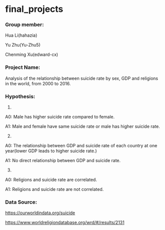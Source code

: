 # final_projects

### Group member:
Hua Li(hahazia)

Yu Zhu(Yu-Zhu5)

Chenming Xu(edward-cx)

### Project Name: 
Analysis of the relationship between suicide rate by sex, GDP and religions in the world, from 2000 to 2016.

### Hypothesis:
1.     
A0: Male has higher suicide rate compared to female.

A1: Male and female have same suicide rate or male has higher suicide rate.

2.     
A0: The relationship between GDP and suicide rate of each country at one year(lower GDP leads to higher suicide rate.)

A1: No direct relationship between GDP and suicide rate.

3.
A0: Religions and suicide rate are correlated.

A1: Religions and suicide rate are not correlated.

### Data Source:
https://ourworldindata.org/suicide

https://www.worldreligiondatabase.org/wrd/#/results/2131
